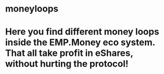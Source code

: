 # moneyloops

# Here you find different money loops inside the EMP.Money eco system. That all take profit in eShares, without hurting the protocol!